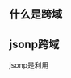 ## 什么是跨域

## jsonp跨域
jsonp是利用<script>标签可以跨域加载的特性，简单且兼容性好，但只能发送get请求，
封装一个jsonp函数发送请求。
```javascript
//index.html
function jsop ( {url, params, cb} ) {  //默认也只能是get，不用加type判断请求类型
  return new Promise(resolve => {
    let script = document.createElement('script')
    args = cb?{ ...args, cb }:{...args}
    let arrs = []
    for (let key in args) {
      arrs.push(`${key}=${args[key]}`)
    }
    script.src = `${url}?${arrs.join('&')}`
    document.body.appendChild(script)
    //script请求过来直接就当成script脚本会注入脚本环境
    //比如后台返回一个字符串，前端接受到后注入脚本环境就会变成变量
    //后台返回回调函数执行的表达式，那么在请求回来这后会执行回调函数
    //所以这里需要定义回调函数，并在其执行时改变promise的状态
    window[cb] = function (data) {  //这个data是后台传的，后台的数据返回在这里
      resolve(data)  //直接返回出去
      document.body.removeChild(script)  //删不删都行
    }
  })
}
jsonp({
  url: "http://localhost:3000/jsonp",
  params: {
    name: "kricn"
  },
  cb: callback    //回调名字可以前后台沟通好
}).then(res => {
  console.log(res)    //服务器返回的值
})

//server.js
const express = require("express")
const app = express() 
app.get("/jsonp", (req, res) => {
	let { cb } = req.query
	console.log(cb)
	res.send(`${cb}("hello")`)  //返回回调函数调用表达试，到了前端就会执行这个回调
})
app.listen(3000, () => {
	console.log("running...")
})
```
jsonp请求需要后端返回回调函数表达试才能该表promise的状态，不然数据请求回来了，promise状态一直pending，
数据也使用不了。若后台没有返回回调函数表达式，而是字符串，比如：obj={name:"kricn"},在一定时间的延迟后，
直接可以console.log(obj)可以打印出来
## postMessage跨域
postMessage是h5的api，可以跨域操作\
用法：otherWindow.postMessage(message, targetOrigin, [transfer])
- message是要发送的数据
- targetOrigin是要发送的目标源（地址）
```javascript
//a.html
<iframe src="b.html" id="content" onload="init()" />
<script>
function init () {
  //发送给同源下的页面
  document.getElementById("content").contentWindow.postMessage("hello", "/")
  //通过onmessage接收消息
  window.onmessage = function (e) {
    //不支持onmessage就用监听
    console.log(e.data)
  }
}
</script>

//b.html
<script>
  window.onmessage = function (e) {
    console.log(e)  //hello
    //回复源的消息
    e.source.postMessage("hi", e.source)
  }
</script>
```
postMessage虽然可以不同窗口跨域交互信息，需要有目标窗口的，基于iframe的也好，通过opener打开的也好，
otherWindow需要一个窗口对象，和window一样的对象，这个既是目标窗口\
postMessage没有收到消息的话把onmessage换成监听事件，通过window.open打开的，需要等新窗口打开后才发消息，不然新窗口收不到


